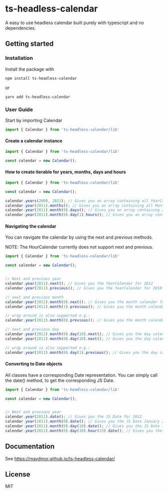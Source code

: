 # ts-headless-calendar
A easy to use headless calendar built purely with typescript and no dependencies.

## Getting started

### Installation

Install the package with 
```
npm install ts-headless-calendar
```
or
```
yarn add ts-headless-calendar
```

### User Guide

Start by importing Calendar

```typescript
import { Calendar } from 'ts-headless-calendar/lib'
```

#### Create a calendar instance
```typescript
import { Calendar } from 'ts-headless-calendar/lib'

const calendar = new Calendar();
```

#### How to create iterable for years, months, days and hours 

```typescript
import { Calendar } from 'ts-headless-calendar/lib'

const calendar = new Calendar();

calendar.years(2000, 2022); // Gives you an array containing all YearCalendars in the range (2000, 2022)
calendar.year(2011).months(); // Gives you an array containing all MonthCalendars in the year 2011.
calendar.year(2011).month(0).days(); // Gives you an array containing all DayCalendars for January 2011.
calendar.year(2011).month(0).day(1).hours(); // Gives you an array containing all HourCalendars for January-1-2011
```

#### Navigating the calendar

You can navigate the calendar by using the next and previous methods.

NOTE: The HourCalendar currently does not support next and previous.


```typescript
import { Calendar } from 'ts-headless-calendar/lib'

const calendar = new Calendar();


// Next and previous year
calendar.year(2011).next(); // Gives you the YearCalendar for 2012
calendar.year(2011).previous(); // Gives you the YearCalendar for 2010

// next and previous month
calendar.year(2011).month(0).next(); // Gives you the month calendar for February 2011.
calendar.year(2011).month(1).previous(); // Gives you the month calendar for January 2011.

// wrap around is also supported e.g.:
calendar.year(2011).month(0).previous(); // Gives you the month calendar for December 2010

// next and previous day
calendar.year(2011).month(0).day(10).next(); // Gives you the day calendar for January-11-2011.
calendar.year(2011).month(0).day(10).next(); // Gives you the day calendar for January-9-2011.

// wrap around is also supported e.g.:
calendar.year(2011).month(0).day(1).previous(); // Gives you the day calendar for December-31-2010

```

#### Converting to Date objects

All classes have a corresponding Date representation.
You can simply call the date() method, to get the corresponding JS Date.

```typescript
import { Calendar } from 'ts-headless-calendar/lib'

const calendar = new Calendar();


// Next and previous year
calendar.year(2011).date(); // Gives you the JS Date for 2012
calendar.year(2011).month(0).date(); // Gives you the JS Date January 2011.
calendar.year(2011).month(0).day(10).date(); // Gives you the JS Date for January-10-2011.
calendar.year(2011).month(0).day(10).hour(23).date(); // Gives you the JS Date for January-10-2011 23:00.

```

## Documentation
See https://maydmor.github.io/ts-headless-calendar/
## License
MIT
